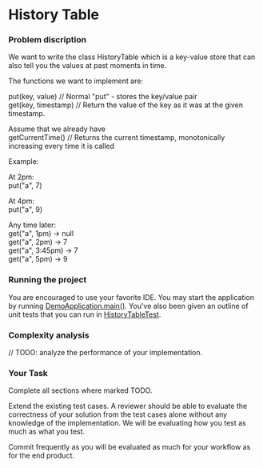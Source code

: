 # History Table

### Problem discription
We want to write the class HistoryTable which is a key-value store that can also tell you the values at past moments in time.

The functions we want to implement are:

put(key, value) // Normal "put" - stores the key/value pair\
get(key, timestamp) // Return the value of the key as it was at the given timestamp.

Assume that we already have\
getCurrentTime() // Returns the current timestamp, monotonically increasing every time it is called

Example:

At 2pm:\
put("a", 7)

At 4pm:\
put("a", 9)

Any time later:\
get("a", 1pm) -> null\
get("a", 2pm) -> 7\
get("a", 3:45pm) -> 7\
get("a", 5pm) -> 9

### Running the project

You are encouraged to use your favorite IDE. You may start the application by running [DemoApplication.main()](https://github.com/collectivehealth/history-table/blob/master/src/main/java/com/example/demo/DemoApplication.java#L9). You've also been given an outline of unit tests that you can run in [HistoryTableTest](https://github.com/collectivehealth/history-table/blob/master/src/test/java/com/example/demo/service/HistoryTableTest.java).

### Complexity analysis

// TODO: analyze the performance of your implementation.

### Your Task

Complete all sections where marked TODO.

Extend the existing test cases. A reviewer should be able to evaluate the correctness of your solution from the test cases alone without any knowledge of the implementation. We will be evaluating how you test as much as what you test.

Commit frequently as you will be evaluated as much for your workflow as for the end product.
